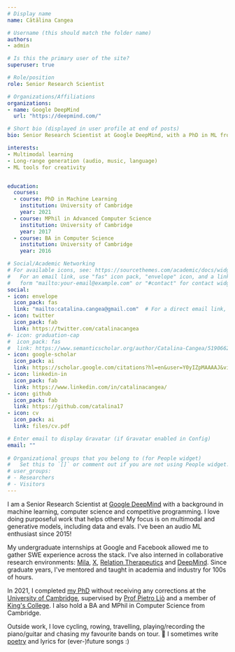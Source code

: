 ```yaml
---
# Display name
name: Cătălina Cangea

# Username (this should match the folder name)
authors:
- admin

# Is this the primary user of the site?
superuser: true

# Role/position
role: Senior Research Scientist

# Organizations/Affiliations
organizations:
- name: Google DeepMind
  url: "https://deepmind.com/"

# Short bio (displayed in user profile at end of posts)
bio: Senior Research Scientist at Google DeepMind, with a PhD in ML from the University of Cambridge. Focus on multimodal generative models and sequence modelling at scale, data and evals. Motivated by contributing ML-based knowledge, ideas and improvements to real-world systems!

interests:
- Multimodal learning
- Long-range generation (audio, music, language)
- ML tools for creativity


education:
  courses:
  - course: PhD in Machine Learning
    institution: University of Cambridge
    year: 2021
  - course: MPhil in Advanced Computer Science
    institution: University of Cambridge
    year: 2017
  - course: BA in Computer Science
    institution: University of Cambridge
    year: 2016

# Social/Academic Networking
# For available icons, see: https://sourcethemes.com/academic/docs/widgets/#icons
#   For an email link, use "fas" icon pack, "envelope" icon, and a link in the
#   form "mailto:your-email@example.com" or "#contact" for contact widget.
social:
- icon: envelope
  icon_pack: fas
  link: "mailto:catalina.cangea@gmail.com"  # For a direct email link, use "mailto:test@example.org".
- icon: twitter
  icon_pack: fab
  link: https://twitter.com/catalinacangea
#- icon: graduation-cap
#  icon_pack: fas
#  link: https://www.semanticscholar.org/author/Catalina-Cangea/51906624?sort=total-citations
- icon: google-scholar
  icon_pack: ai
  link: https://scholar.google.com/citations?hl=en&user=Y0yIZpMAAAAJ&view_op=list_works&sortby=pubdate
- icon: linkedin-in
  icon_pack: fab
  link: https://www.linkedin.com/in/catalinacangea/
- icon: github
  icon_pack: fab
  link: https://github.com/catalina17
- icon: cv
  icon_pack: ai
  link: files/cv.pdf

# Enter email to display Gravatar (if Gravatar enabled in Config)
email: ""
  
# Organizational groups that you belong to (for People widget)
#   Set this to `[]` or comment out if you are not using People widget.  
# user_groups:
# - Researchers
# - Visitors
---
```


I am a Senior Research Scientist at [Google DeepMind](http://deepmind.com) with a background in machine learning, computer science and competitive programming. I love doing purposeful work that helps others! My focus is on multimodal and generative models, including data and evals. I've been an audio ML enthusiast since 2015!

My undergraduate internships at Google and Facebook allowed me to gather SWE experience across the stack. I've also interned in collaborative research environments: [Mila](http://mila.quebec), [X](http://x.company), [Relation Therapeutics](https://www.relationrx.com/) and [DeepMind](http://deepmind.com). Since graduate years, I've mentored and taught in academia and industry for 100s of hours.

In 2021, I completed [my PhD](https://doi.org/10.17863/CAM.72490) without receiving any corrections at the [University of Cambridge](https://www.cam.ac.uk), supervised by [Prof Pietro Liò](https://www.cl.cam.ac.uk/~pl219/) and a member of [King's College](https://www.kings.cam.ac.uk). I also hold a BA and MPhil in Computer Science from Cambridge.

Outside work, I love cycling, rowing, travelling, playing/recording the piano/guitar and chasing my favourite bands on tour. 🎼 I sometimes write [poetry](https://www.deviantart.com/slowfretboarddancer/gallery/all) and lyrics for (ever-)future songs :)
